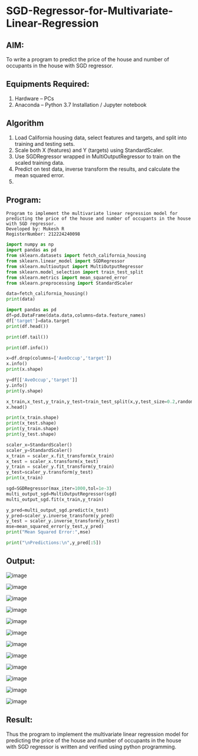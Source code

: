 # SGD-Regressor-for-Multivariate-Linear-Regression

## AIM:
To write a program to predict the price of the house and number of occupants in the house with SGD regressor.

## Equipments Required:
1. Hardware – PCs
2. Anaconda – Python 3.7 Installation / Jupyter notebook

## Algorithm
1. Load California housing data, select features and targets, and split into training and testing sets.
2. Scale both X (features) and Y (targets) using StandardScaler.
3. Use SGDRegressor wrapped in MultiOutputRegressor to train on the scaled training data.
4. Predict on test data, inverse transform the results, and calculate the mean squared error.
5. 
## Program:

```
Program to implement the multivariate linear regression model for predicting the price of the house and number of occupants in the house with SGD regressor.
Developed by: Mukesh R
RegisterNumber: 212224240098  
```
```python
import numpy as np
import pandas as pd
from sklearn.datasets import fetch_california_housing
from sklearn.linear_model import SGDRegressor
from sklearn.multioutput import MultiOutputRegressor
from sklearn.model_selection import train_test_split
from sklearn.metrics import mean_squared_error
from sklearn.preprocessing import StandardScaler

data=fetch_california_housing()
print(data)

import pandas as pd
df=pd.DataFrame(data.data,columns=data.feature_names)
df['target']=data.target
print(df.head())

print(df.tail())

print(df.info())

x=df.drop(columns=['AveOccup','target'])
x.info()
print(x.shape)

y=df[['AveOccup','target']]
y.info()
print(y.shape)

x_train,x_test,y_train,y_test=train_test_split(x,y,test_size=0.2,random_state=11)
x.head()

print(x_train.shape)
print(x_test.shape)
print(y_train.shape)
print(y_test.shape)

scaler_x=StandardScaler()
scaler_y=StandardScaler()
x_train = scaler_x.fit_transform(x_train)
x_test = scaler_x.transform(x_test)
y_train = scaler_y.fit_transform(y_train)
y_test=scaler_y.transform(y_test)
print(x_train)

sgd=SGDRegressor(max_iter=1000,tol=1e-3)
multi_output_sgd=MultiOutputRegressor(sgd)
multi_output_sgd.fit(x_train,y_train)

y_pred=multi_output_sgd.predict(x_test)
y_pred=scaler_y.inverse_transform(y_pred)
y_test = scaler_y.inverse_transform(y_test)
mse=mean_squared_error(y_test,y_pred)
print("Mean Squared Error:",mse)

print("\nPredictions:\n",y_pred[:5])
```

## Output:

![image](https://github.com/user-attachments/assets/47807dca-7e1c-4ee6-a730-4d9e605595f5)

![image](https://github.com/user-attachments/assets/348cf98d-8caf-4f36-9766-83d8fbc3d6dd)

![image](https://github.com/user-attachments/assets/367cfcd1-f8e8-4b02-9b70-58088f50d395)

![image](https://github.com/user-attachments/assets/f2a2fd57-7faa-4b31-88aa-bdd00781270d)

![image](https://github.com/user-attachments/assets/1b9694ed-3ef0-4a9a-b700-5839bf6bba71)

![image](https://github.com/user-attachments/assets/9e082f30-eacf-4691-852d-adc2809aa36e)

![image](https://github.com/user-attachments/assets/e66287c8-739e-49e6-873b-07e266639b25)

![image](https://github.com/user-attachments/assets/70cda3b8-4803-4455-abc5-8e58f1bc9a28)

![image](https://github.com/user-attachments/assets/f5476cca-1c81-456f-8d20-bcf89738b88e)

![image](https://github.com/user-attachments/assets/eab90bbc-8473-4ad3-956b-fd9b7f726c60)

![image](https://github.com/user-attachments/assets/a7e4d65e-3018-43a6-802c-055bb63e881b)

![image](https://github.com/user-attachments/assets/836cb912-a5de-47c4-bc99-050acb509040)

## Result:
Thus the program to implement the multivariate linear regression model for predicting the price of the house and number of occupants in the house with SGD regressor is written and verified using python programming.
